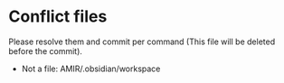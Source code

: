 # Conflict files
Please resolve them and commit per command (This file will be deleted before the commit).
- Not a file: AMIR/.obsidian/workspace
